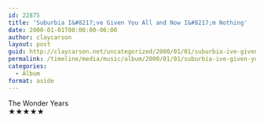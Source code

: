 ```yaml
---
id: 22875
title: 'Suburbia I&#8217;ve Given You All and Now I&#8217;m Nothing'
date: 2000-01-01T00:00:00-06:00
author: claycarson
layout: post
guid: http://claycarson.net/uncategorized/2000/01/01/suburbia-ive-given-you-all-and-now-im-nothing/
permalink: /timeline/media/music/album/2000/01/01/suburbia-ive-given-you-all-and-now-im-nothing/
categories:
  - Album
format: aside
---
```

<div class="media-details"></div>

<div class="media-creator">The Wonder Years</div>

<div class="media-rating">★★★★★</div>